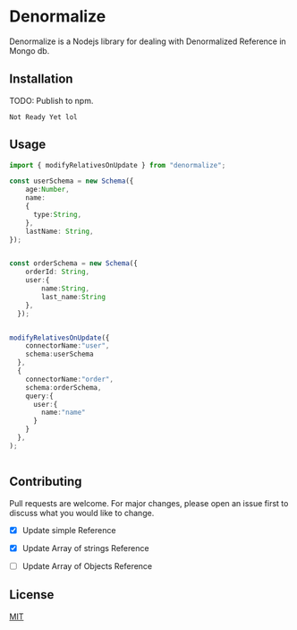 # Denormalize

Denormalize is a Nodejs library for dealing with Denormalized Reference in Mongo db.

## Installation

TODO: Publish to npm.

```
Not Ready Yet lol 
```

## Usage

```ts
import { modifyRelativesOnUpdate } from "denormalize";

const userSchema = new Schema({
    age:Number,
    name:  
    {
      type:String,
    },
    lastName: String,
});


const orderSchema = new Schema({
    orderId: String,
    user:{
        name:String,
        last_name:String
    },
  });


modifyRelativesOnUpdate({
    connectorName:"user",
    schema:userSchema
  },
  {
    connectorName:"order",
    schema:orderSchema,
    query:{
      user:{
        name:"name"
      }
    }
  },
);



```

## Contributing
Pull requests are welcome. For major changes, please open an issue first to discuss what you would like to change.

 - [x] Update simple Reference 
 - [x] Update Array of strings Reference
 - [ ] Update Array of Objects Reference
 
 
## License
[MIT](https://choosealicense.com/licenses/mit/)
